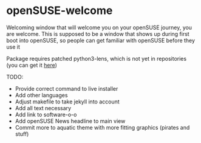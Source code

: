 # openSUSE-welcome
Welcoming window that will welcome you on your openSUSE journey, you are welcome.
This is supposed to be a window that shows up during first boot into openSUSE, so people can get familiar with openSUSE before they use it

Package requires patched python3-lens, which is not yet in repositories (you can get it [here](https://github.com/hellcp/kp-lens))

TODO:
* Provide correct command to live installer
* Add other languages
* Adjust makefile to take jekyll into account
* Add all text necessary
* Add link to software-o-o
* Add openSUSE News headline to main view
* Commit more to aquatic theme with more fitting graphics (pirates and stuff)
